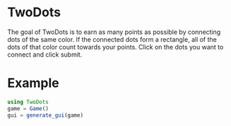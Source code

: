 # TwoDots

The goal of TwoDots is to earn as many points as possible by connecting dots of the same color. If the connected dots form a rectangle, all of the dots of that color count towards your points. Click on the dots you want to connect and click submit. 

# Example

```julia
using TwoDots
game = Game()
gui = generate_gui(game)
```